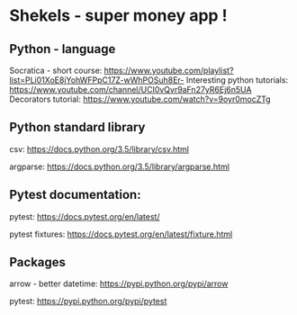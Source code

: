 # Shekels - super money app !


## Python - language

Socratica - short course: https://www.youtube.com/playlist?list=PLi01XoE8jYohWFPpC17Z-wWhPOSuh8Er-
Interesting python tutorials: https://www.youtube.com/channel/UCI0vQvr9aFn27yR6Ej6n5UA
Decorators tutorial: https://www.youtube.com/watch?v=9oyr0mocZTg


## Python standard library


csv: https://docs.python.org/3.5/library/csv.html

argparse: https://docs.python.org/3.5/library/argparse.html

## Pytest documentation:

pytest: https://docs.pytest.org/en/latest/

pytest fixtures: https://docs.pytest.org/en/latest/fixture.html

## Packages


arrow - better datetime: https://pypi.python.org/pypi/arrow

pytest: https://pypi.python.org/pypi/pytest
